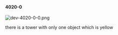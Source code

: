 #### 4020-0
![dev-4020-0-0.png](https://github.com/lil-lab/nlvr/raw/master/nlvr/dev/images/0/dev-4020-0-0.png "dev-4020-0-0.png")

there is a tower with only one object which is yellow